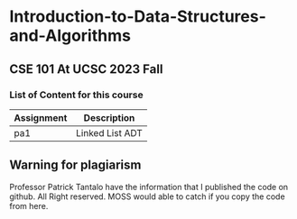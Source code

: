 # Introduction-to-Data-Structures-and-Algorithms

## CSE 101 At UCSC 2023 Fall

### List of Content for this course
| Assignment | Description |
| ----------- | ----------- |
| pa1 | Linked List ADT |



## Warning for plagiarism
Professor Patrick Tantalo have the information that I published the code on github. All Right reserved. MOSS would able to catch if you copy the code from here.